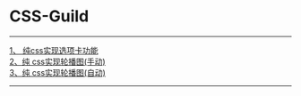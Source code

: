 # CSS-Guild

----
<a href="/Guide/MCSS/1、ChooseCard.html">1、 纯css实现选项卡功能</a> <br/>
<a href="/Guide/MCSS/2、Slideshow1.html">2、纯 css实现轮播图(手动)</a> <br/>
<a href="/Guide/MCSS/3、Slideshow2.html">3、纯 css实现轮播图(自动)</a>

---